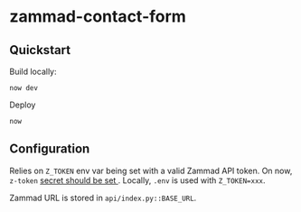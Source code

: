 # zammad-contact-form

## Quickstart

Build locally:

```
now dev
```

Deploy

```
now
```

## Configuration

Relies on `Z_TOKEN` env var being set with a valid Zammad API token. On now, `z-token` [secret should be set ](https://zeit.co/docs/v2/serverless-functions/env-and-secrets/#adding-secrets). Locally, `.env` is used with `Z_TOKEN=xxx`.

Zammad URL is stored in `api/index.py::BASE_URL`.
